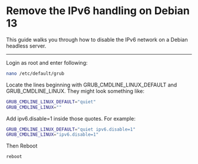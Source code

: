 # Remove the IPv6 handling on Debian 13

This guide walks you through how to disable the IPv6 network on a Debian headless server.

---

Login as root and enter following:

```bash
nano /etc/default/grub
```

Locate the lines beginning with GRUB_CMDLINE_LINUX_DEFAULT and GRUB_CMDLINE_LINUX. They might look something like:

```bash
GRUB_CMDLINE_LINUX_DEFAULT="quiet"
GRUB_CMDLINE_LINUX=""
```

Add ipv6.disable=1 inside those quotes. For example:

```bash
GRUB_CMDLINE_LINUX_DEFAULT="quiet ipv6.disable=1"
GRUB_CMDLINE_LINUX="ipv6.disable=1"
```

Then Reboot

```bash
reboot
```
